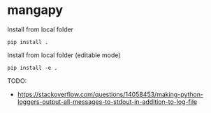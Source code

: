 # mangapy

Install from local folder

```
pip install .
```

Install from local folder (editable mode)

```
pip install -e .
```


TODO:

- https://stackoverflow.com/questions/14058453/making-python-loggers-output-all-messages-to-stdout-in-addition-to-log-file